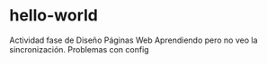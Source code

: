 # hello-world
Actividad fase de Diseño Páginas Web
Aprendiendo pero  no  veo la sincronización.
Problemas con config
